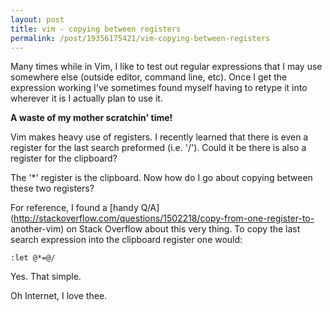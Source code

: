 ```yaml
--- 
layout: post 
title: vim - copying between registers 
permalink: /post/19356175421/vim-copying-between-registers 
--- 
```


Many times while in Vim, I like to test out regular expressions that I may use
somewhere else (outside editor, command line, etc). Once I get the expression
working I've sometimes found myself having to retype it into wherever it is I
actually plan to use it.

**A waste of my mother scratchin' time!**

Vim makes heavy use of registers. I recently learned that there is even a
register for the last search preformed (i.e. '/'). Could it be there is also a
register for the clipboard?

The '*' register is the clipboard. Now how do I go about copying between these
two registers?

For reference, I found a [handy
Q/A](http://stackoverflow.com/questions/1502218/copy-from-one-register-to-
another-vim) on Stack Overflow about this very thing. To copy the last search
expression into the clipboard register one would:

    
    :let @*=@/

Yes. That simple.

Oh Internet, I love thee.
